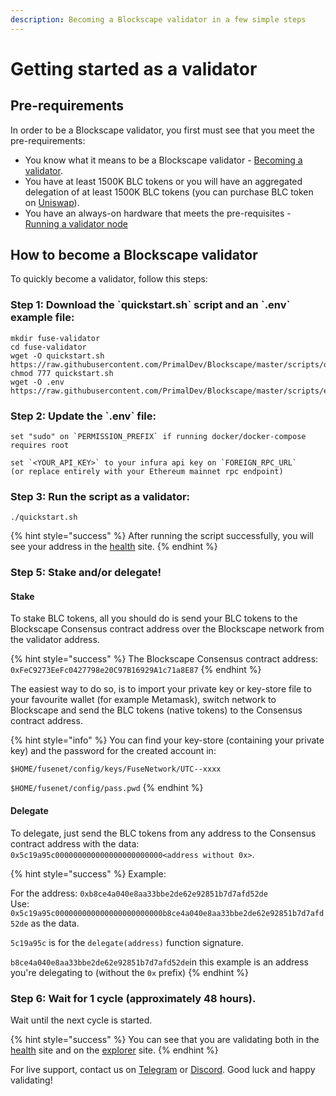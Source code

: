 ```yaml
---
description: Becoming a Blockscape validator in a few simple steps
---
```


# Getting started as a validator

## Pre-requirements

In order to be a Blockscape validator, you first must see that you meet the pre-requirements:

* You know what it means to be a Blockscape validator - [Becoming a validator](how-to-become-a-validator.md#what-it-means-to-be-a-validator).
* You have at least 1500K BLC tokens or you will have an aggregated delegation of at least 1500K BLC tokens \(you can purchase BLC token on [Uniswap](https://uniswap.exchange/swap/0x970b9bb2c0444f5e81e9d0efb84c8ccdcdcaf84d)\).
* You have an always-on hardware that meets the pre-requisites - [Running a validator node](run-your-own-validator.md#pre-requisites)

## How to become a Blockscape validator

To quickly become a validator, follow this steps:

### Step 1: Download the \`quickstart.sh\` script and an \`.env\` example file:

```text
mkdir fuse-validator
cd fuse-validator
wget -O quickstart.sh https://raw.githubusercontent.com/PrimalDev/Blockscape/master/scripts/quickstart.sh
chmod 777 quickstart.sh
wget -O .env https://raw.githubusercontent.com/PrimalDev/Blockscape/master/scripts/examples/.env.validator.example
```

### Step 2: Update the \`.env\` file:

```text
set "sudo" on `PERMISSION_PREFIX` if running docker/docker-compose requires root

set `<YOUR_API_KEY>` to your infura api key on `FOREIGN_RPC_URL`
(or replace entirely with your Ethereum mainnet rpc endpoint)
```

### Step 3: Run the script as a validator:

```text
./quickstart.sh
```

{% hint style="success" %}
After running the script successfully, you will see your address in the [health](https://status.blockscape.net/) site.
{% endhint %}

### Step 5: Stake and/or delegate!

#### Stake

To stake BLC tokens, all you should do is send your BLC tokens to the Blockscape Consensus contract address over the Blockscape network from the validator address.

{% hint style="success" %}
The Blockscape Consensus contract address: `0xFeC9273EeFc0427798e20C97B16929A1c71a8E87`
{% endhint %}

The easiest way to do so, is to import your private key or key-store file to your favourite wallet \(for example Metamask\), switch network to Blockscape and send the BLC tokens \(native tokens\) to the Consensus contract address.

{% hint style="info" %}
You can find your key-store \(containing your private key\) and the password for the created account in:

`$HOME/fusenet/config/keys/FuseNetwork/UTC--xxxx`

`$HOME/fusenet/config/pass.pwd`
{% endhint %}

#### Delegate

To delegate, just send the BLC tokens from any address to the Consensus contract address with the data: `0x5c19a95c000000000000000000000000<address without 0x>`.

{% hint style="success" %}
Example:

For the address: `0xb8ce4a040e8aa33bbe2de62e92851b7d7afd52de`  
Use: `0x5c19a95c000000000000000000000000b8ce4a040e8aa33bbe2de62e92851b7d7afd52de` as the data.

`5c19a95c` is for the `delegate(address)` function signature.

`b8ce4a040e8aa33bbe2de62e92851b7d7afd52de`in this example is an address you're delegating to \(without the `0x` prefix\)
{% endhint %}

### Step 6: Wait for 1 cycle \(approximately 48 hours\).

Wait until the next cycle is started.

{% hint style="success" %}
You can see that you are validating both in the [health](https://status.blockscape.net/) site and on the [explorer](https://scan.blockscape.net) site.
{% endhint %}

For live support, contact us on [Telegram](https://t.me/) or [Discord](https://discord.gg/). Good luck and happy validating!

